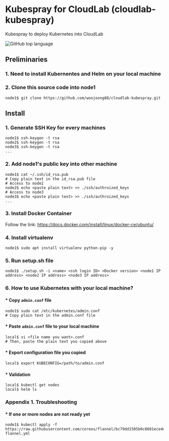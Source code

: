 # Kubespray for CloudLab (cloudlab-kubespray)
Kubespray to deploy Kubernetes into CloudLab

![GitHub top language](https://img.shields.io/github/languages/top/woojoong88/cloudlab-kubespray.svg)

## Preliminaries
### 1. Need to install Kubernentes and Helm on your local machine

### 2. Clone this source code into node1
```
node1$ git clone https://github.com/woojoong88/cloudlab-kubespray.git
```

## Install

### 1. Generate SSH Key for every machines
```
node1$ ssh-keygen -t rsa
node2$ ssh-keygen -t rsa
node3$ ssh-keygen -t rsa
...
```

### 2. Add node1's public key into other machine
```
node1$ cat ~/.ssh/id_rsa.pub
# Copy plain text in the id_rsa.pub file
# Access to node2
node2$ echo <paste plain text> >> ./ssh/authroized_keys
# Access to node3
node3$ echo <paste plain text> >> ./ssh/authroized_keys
...
```

### 3. Install Docker Container
Follow the link: https://docs.docker.com/install/linux/docker-ce/ubuntu/

### 4. Install virtualenv
```
node1$ sudo apt install virtualenv python-pip -y
```

### 5. Run setup.sh file
```
node1$ ./setup.sh -i <name> <ssh login ID> <Docker version> <node1 IP address> <node2 IP address> <node3 IP address>
```

### 6. How to use Kubernetes with your local machine?
#### * Copy `admin.conf` file
```
node1$ sudo cat /etc/kubernetes/admin.conf
# Copy plain text in the admin.conf file
```

#### * Paste `admin.conf` file to your local machine
```
local$ vi <file name you want>.conf
# Then, paste the plain text you copied above
```

#### * Export configuration file you copied
```
local$ export KUBECONFIG=/path/to/admin.conf
```

#### * Validation
```
local$ kubectl get nodes
local$ helm ls
```

### Appendix 1. Troubleshooting

#### * If one or more nodes are not ready yet
```
node1$ kubectl apply -f https://raw.githubusercontent.com/coreos/flannel/bc79dd1505b0c8681ece4de4c0d86c5cd2643275/Documentation/kube-flannel.yml
```

